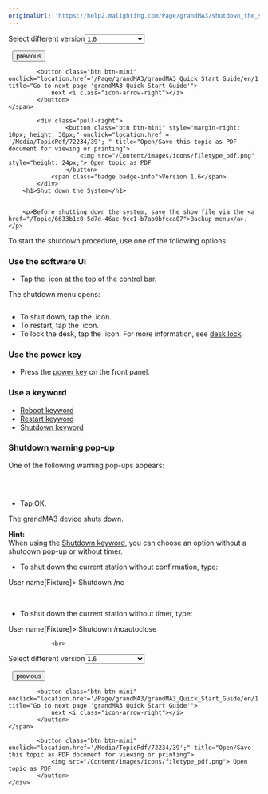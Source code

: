 ```yaml
---
originalUrl: 'https://help2.malighting.com/Page/grandMA3/shutdown_the_system/en/1.6'
---
```


<div class="topic-navigation">

<div class="pull-right">
	<span class="pull-left">


<div class="pull-left">
<form action="/Topic/SetCurrentVersionNumber" class="form-inline" id="frmTagSelector" method="post">	<span class="form-mini">
		<div class="input-prepend"><span class="add-on">Select different version</span><select autocomplete="off" id="versionNumberId" name="versionNumberId" onchange="$(this).closest('#frmTagSelector').submit();" style="width: 120px;"><option value="">- latest -</option>
<option value="10">1.0</option>
<option value="32">1.1</option>
<option value="35">1.2</option>
<option value="36">1.3</option>
<option value="37">1.4</option>
<option value="38">1.5</option>
<option selected="selected" value="39">1.6</option>
</select></div>
		<input data-val="true" data-val-number="The field Int32 must be a number." data-val-required="The Int32 field is required." id="ProductId" name="ProductId" type="hidden" value="16">
		<input id="CurrentGuid" name="CurrentGuid" type="hidden" value="b597cb36-9f82-48cb-8739-904c6812f387">
	</span>
</form></div>&nbsp;	</span>
	<span class="pull-right" style="white-space: nowrap;">
			<button class="btn btn-mini" onclick="location.href='/Page/grandMA3/folder_structure/en/1.6'; " title="Go to previous page 'Folder Structure'">
				<i class="icon-arrow-left"></i> previous
			</button>

			<button class="btn btn-mini" onclick="location.href='/Page/grandMA3/grandMA3_Quick_Start_Guide/en/1.6';" title="Go to next page 'grandMA3 Quick Start Guide'">
				next <i class="icon-arrow-right"></i> 
			</button>
	</span>
</div>
<div class="clear-fix" style="margin-bottom: 10px"></div>
</div>

		
			<div class="pull-right">
					<button class="btn btn-mini" style="margin-right: 10px; height: 30px;" onclick="location.href = '/Media/TopicPdf/72234/39'; " title="Open/Save this topic as PDF document for viewing or printing">
						<img src="/Content/images/icons/filetype_pdf.png" style="height: 24px;"> Open topic as PDF
					</button>
				<span class="badge badge-info">Version 1.6</span>
			</div>
		<h1>Shut down the System</h1>


		<p>Before shutting down the system, save the show file via the <a href="/Topic/6633b1c0-5d7d-46ac-9cc1-b7ab0bfcca07">Backup menu</a>.</p>

<p>To start the shutdown procedure, use one of the following options:</p>

<a name="toc_header_anchor_1" id="toc_header_anchor_1" class="topic-toc-item"></a><h3>Use the software UI</h3>

<ul>
	<li>Tap the <img alt="" src="/Media/Image/icon_power_15_v1-0.png"> icon at the top of the control bar.</li>
</ul>

<p>The shutdown menu opens:</p>

<p><img alt="" src="/Media/Image/menu_shut-down_v1-6_1.png"></p>

<ul>
	<li>To shut down, tap the <img alt="" src="/Media/Image/icon_power_15_v1-0.png"> icon.</li>
	<li>To restart, tap the <img alt="" src="/Media/Image/icon_refresh_arrow_15_v1_5.png"> icon.</li>
	<li>To lock the desk, tap the <img alt="" src="/Media/Image/icon_padlock_15_v1-0.png">&nbsp;icon. For more information, see <a href="/Topic/78919852-7dd4-489c-b235-b58eefe879fd" target="_blank">desk lock</a>.</li>
</ul>

<a name="toc_header_anchor_2" id="toc_header_anchor_2" class="topic-toc-item"></a><h3>Use the power key</h3>

<ul>
	<li>Press the <a href="/Topic/7556248d-ae72-4415-874e-c885399a0fd8">power key</a> on the front panel.</li>
</ul>

<a name="toc_header_anchor_3" id="toc_header_anchor_3" class="topic-toc-item"></a><h3>Use a keyword</h3>

<ul>
	<li><a href="/Topic/d6efc942-30d0-443a-a46b-5dd3325fccf6">Reboot keyword</a></li>
	<li><a href="/Topic/7474bb44-c359-493a-9a17-c3606b4acaea">Restart keyword</a></li>
	<li><a href="/Topic/2977e19f-2ee5-4c2f-a940-79918d392c41">Shutdown keyword</a></li>
</ul>

<a name="toc_header_anchor_4" id="toc_header_anchor_4" class="topic-toc-item"></a><h3>Shutdown warning pop-up</h3>

<p>One of the following warning pop-ups appears:</p>

<p><img alt="" src="/Media/Image/popup_shut-down_v1-5_1.png"></p>

<p><br>
<img alt="" src="/Media/Image/popup_shut-down_3.png"></p>

<ul>
	<li>Tap <span class="softkey">OK</span>.</li>
</ul>

<p>The grandMA3 device shuts down.</p>

<div class="tip"><strong>Hint:</strong><br>
When using the <a href="/Topic/2977e19f-2ee5-4c2f-a940-79918d392c41">Shutdown keyword</a>, you can choose an option without a shutdown pop-up or without timer.</div>

<ul>
	<li>To shut down the current station without confirmation, type:</li>
</ul>

<div class="cl_input">User name[Fixture]&gt; Shutdown /nc</div>

<p>&nbsp;</p>

<ul>
	<li>To shut down the current station without timer, type:</li>
</ul>

<div class="cl_input">User name[Fixture]&gt; Shutdown /noautoclose</div>


				<br>
<div class="topic-navigation">

<div class="pull-right">
	<span class="pull-left">


<div class="pull-left">
<form action="/Topic/SetCurrentVersionNumber" class="form-inline" id="frmTagSelector" method="post">	<span class="form-mini">
		<div class="input-prepend"><span class="add-on">Select different version</span><select autocomplete="off" id="versionNumberId" name="versionNumberId" onchange="$(this).closest('#frmTagSelector').submit();" style="width: 120px;"><option value="">- latest -</option>
<option value="10">1.0</option>
<option value="32">1.1</option>
<option value="35">1.2</option>
<option value="36">1.3</option>
<option value="37">1.4</option>
<option value="38">1.5</option>
<option selected="selected" value="39">1.6</option>
</select></div>
		<input data-val="true" data-val-number="The field Int32 must be a number." data-val-required="The Int32 field is required." id="ProductId" name="ProductId" type="hidden" value="16">
		<input id="CurrentGuid" name="CurrentGuid" type="hidden" value="b597cb36-9f82-48cb-8739-904c6812f387">
	</span>
</form></div>&nbsp;	</span>
	<span class="pull-right" style="white-space: nowrap;">
			<button class="btn btn-mini" onclick="location.href='/Page/grandMA3/folder_structure/en/1.6'; " title="Go to previous page 'Folder Structure'">
				<i class="icon-arrow-left"></i> previous
			</button>

			<button class="btn btn-mini" onclick="location.href='/Page/grandMA3/grandMA3_Quick_Start_Guide/en/1.6';" title="Go to next page 'grandMA3 Quick Start Guide'">
				next <i class="icon-arrow-right"></i> 
			</button>
	</span>
</div>
	<div class="clear-fix"></div>
	<div class="pull-right">
	
			<button class="btn btn-mini" onclick="location.href='/Media/TopicPdf/72234/39';" title="Open/Save this topic as PDF document for viewing or printing">
				<img src="/Content/images/icons/filetype_pdf.png"> Open topic as PDF
			</button>
	</div>
<div class="clear-fix" style="margin-bottom: 10px"></div>
</div>

	
